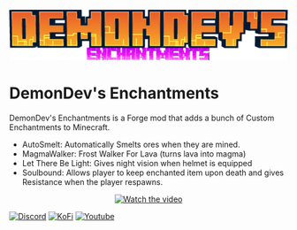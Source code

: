 ![Logo](./assets/demondevs_enchantments.png)
# DemonDev's Enchantments
DemonDev's Enchantments is a Forge mod that adds a bunch of Custom Enchantments to Minecraft. 

* AutoSmelt: Automatically Smelts ores when they are mined.
* MagmaWalker: Frost Walker For Lava (turns lava into magma)
* Let There Be Light: Gives night vision when helmet is equipped
* Soulbound: Allows player to keep enchanted item upon death and gives Resistance when the player respawns.

<!-- YouTube Video Embed -->
<div align="center">
  <a href="https://youtu.be/mGJczA5E1Js" target="_blank">
    <img src="https://img.youtube.com/vi/mGJczA5E1Js/maxresdefault.jpg" alt="Watch the video" width="600"/>
  </a>
</div>

[![Discord](https://img.icons8.com/?size=50&id=65646&format=png&color=000000)](https://discord.com/invite/wWu76mzAyS) [![KoFi](https://img.icons8.com/?size=50&id=aE4hnRenCYJB&format=png&color=000000)](https://ko-fi.com/demondev0666) [![Youtube](https://img.icons8.com/?size=50&id=19318&format=png&color=000000)](https://www.youtube.com/@demondevmc)


